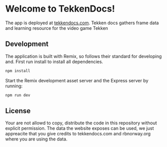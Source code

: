 # Welcome to TekkenDocs!

The app is deployed at [tekkendocs.com](https://tekkendocs.com). Tekken docs gathers frame data and learning resource for the video game Tekken

## Development

The application is built with Remix, so follows their standard for developing and. First run install to install all dependencies.

```sh
npm install
```

Start the Remix development asset server and the Express server by running:

```sh
npm run dev
```

## License

Your are not allowd to copy, distribute the code in this repository without explicit permission.
The data the website exposes can be used, we just appreacite that you give credits to tekkendocs.com and rbnorway.org where you are using the data.
